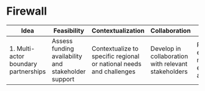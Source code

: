 # Firewall

| Idea | Feasibility | Contextualization | Collaboration | Evaluation | Adaptability | 
|------|-------------|-------------------|--------------|------------|--------------| 
| 1. Multi-actor boundary partnerships | Assess funding availability and stakeholder support | Contextualize to specific regional or national needs and challenges | Develop in collaboration with relevant stakeholders | Regularly evaluate and monitor effectiveness and impact | Build in mechanisms for feedback and course correction | | 2. Large national funds for regional food system initiatives | Assess funding availability and regulatory frameworks | Contextualize to specific regional or national needs and challenges | Develop in collaboration with relevant stakeholders, particularly small-scale farmers and food producers | Regularly evaluate and monitor effectiveness and impact | Build in mechanisms for feedback and course correction | | 3. Results-based payments for EU farmers | Assess funding availability and stakeholder support | Contextualize to specific regional or national needs and challenges | Develop in collaboration with relevant stakeholders, particularly farmers and food producers | Regularly evaluate and monitor effectiveness and impact | Build in mechanisms for feedback and course correction | | 4. Redesigning agroecosystems based on sustainability and equity | Assess funding availability and stakeholder support | Contextualize to specific regional or national needs and challenges | Develop in collaboration with relevant stakeholders, particularly farmers and food producers | Regularly evaluate and monitor effectiveness and impact | Build in mechanisms for feedback and course correction | | 5. Circular economy based on local biowaste | Assess funding availability and regulatory frameworks | Contextualize to specific regional or national needs and challenges | Develop in collaboration with relevant stakeholders, particularly businesses and individuals | Regularly evaluate and monitor effectiveness and impact | Build in mechanisms for feedback and course correction |
